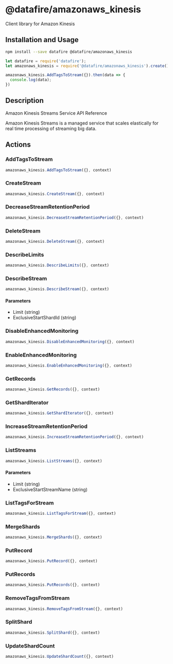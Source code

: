 # @datafire/amazonaws_kinesis

Client library for Amazon Kinesis

## Installation and Usage
```bash
npm install --save datafire @datafire/amazonaws_kinesis
```

```js
let datafire = require('datafire');
let amazonaws_kinesis = require('@datafire/amazonaws_kinesis').create();

amazonaws_kinesis.AddTagsToStream({}).then(data => {
  console.log(data);
})
```

## Description
<fullname>Amazon Kinesis Streams Service API Reference</fullname> <p>Amazon Kinesis Streams is a managed service that scales elastically for real time processing of streaming big data.</p>

## Actions
### AddTagsToStream



```js
amazonaws_kinesis.AddTagsToStream({}, context)
```


### CreateStream



```js
amazonaws_kinesis.CreateStream({}, context)
```


### DecreaseStreamRetentionPeriod



```js
amazonaws_kinesis.DecreaseStreamRetentionPeriod({}, context)
```


### DeleteStream



```js
amazonaws_kinesis.DeleteStream({}, context)
```


### DescribeLimits



```js
amazonaws_kinesis.DescribeLimits({}, context)
```


### DescribeStream



```js
amazonaws_kinesis.DescribeStream({}, context)
```

#### Parameters
* Limit (string)
* ExclusiveStartShardId (string)

### DisableEnhancedMonitoring



```js
amazonaws_kinesis.DisableEnhancedMonitoring({}, context)
```


### EnableEnhancedMonitoring



```js
amazonaws_kinesis.EnableEnhancedMonitoring({}, context)
```


### GetRecords



```js
amazonaws_kinesis.GetRecords({}, context)
```


### GetShardIterator



```js
amazonaws_kinesis.GetShardIterator({}, context)
```


### IncreaseStreamRetentionPeriod



```js
amazonaws_kinesis.IncreaseStreamRetentionPeriod({}, context)
```


### ListStreams



```js
amazonaws_kinesis.ListStreams({}, context)
```

#### Parameters
* Limit (string)
* ExclusiveStartStreamName (string)

### ListTagsForStream



```js
amazonaws_kinesis.ListTagsForStream({}, context)
```


### MergeShards



```js
amazonaws_kinesis.MergeShards({}, context)
```


### PutRecord



```js
amazonaws_kinesis.PutRecord({}, context)
```


### PutRecords



```js
amazonaws_kinesis.PutRecords({}, context)
```


### RemoveTagsFromStream



```js
amazonaws_kinesis.RemoveTagsFromStream({}, context)
```


### SplitShard



```js
amazonaws_kinesis.SplitShard({}, context)
```


### UpdateShardCount



```js
amazonaws_kinesis.UpdateShardCount({}, context)
```


